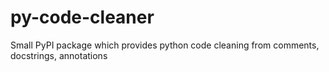 # py-code-cleaner
Small PyPI package which provides python code cleaning from comments, docstrings, annotations
